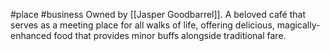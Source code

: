 #place #business 
Owned by [[Jasper Goodbarrel]]. A beloved café that serves as a meeting place for all walks of life, offering delicious, magically-enhanced food that provides minor buffs alongside traditional fare.
